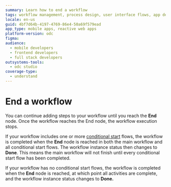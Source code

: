 ```yaml
---
summary: Learn how to end a workflow
tags: workflow management, process design, user interface flows, app development, service studio usage
locale: en-us
guid: 4bf7d64b-4197-4769-86e4-50a69f579ead
app_type: mobile apps, reactive web apps
platform-version: odc
figma:
audience:
  - mobile developers
  - frontend developers
  - full stack developers
outsystems-tools:
  - odc studio
coverage-type:
  - understand
---
```


# End a workflow

You can continue adding steps to your workflow until you reach the **End** node. Once the workflow reaches the End node, the workflow execution stops.

If your workflow includes one or more [conditional start](add-conditional-start.md) flows, the workflow is completed when the **End** node is reached in both the main workflow and all conditional start flows. The workflow instance status then changes to **Done**. This means the main workflow will not finish until every conditional start flow has been completed.

If your workflow has no conditional start flows, the workflow is completed when the **End** node is reached, at which point all activities are complete, and the workflow instance status changes to **Done.**



